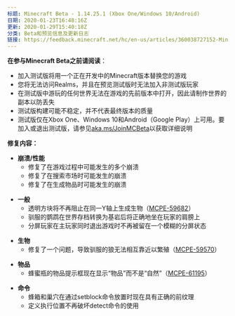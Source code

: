 ```yaml
---
标题: Minecraft Beta - 1.14.25.1 (Xbox One/Windows 10/Android)
日期: 2020-01-23T16:48:16Z
更新: 2020-01-29T15:40:18Z
分类: Beta和预览信息及更新日志
链接: https://feedback.minecraft.net/hc/en-us/articles/360038727152-Minecraft-Beta-1-14-25-1-Xbox-One-Windows-10-Android
---
```


**在参与Minecraft Beta之前请阅读**：

- 加入测试版将用一个正在开发中的Minecraft版本替换您的游戏
- 您将无法访问Realms，并且在预览测试版时无法加入非测试版玩家
- 在测试版中游玩的任何世界无法在游戏的先前版本中打开，因此请制作世界的副本以防丢失
- 测试版构建可能不稳定，并不代表最终版本的质量
- 测试版仅在Xbox One、Windows 10和Android（Google Play）上可用。要加入或退出测试版，请参见[aka.ms/JoinMCBeta](https://aka.ms/JoinMCBeta)以获取详细说明

**修复内容：**

- **崩溃/性能**
  - 修复了在游戏过程中可能发生的多个崩溃
  - 修复了在搜索市场时可能发生的崩溃
  - 修复了在生成物品时可能发生的崩溃

<!-- -->

- **一般**
  - 透明方块将不再阻止在同一Y轴上生成生物（[MCPE-59682](https://bugs.mojang.com/browse/MCPE-59682)）
  - 驯服的鹦鹉在世界存档转换为基岩后将正确地坐在玩家的肩膀上
  - 分屏玩家在主玩家同时退出游戏时不再被留在一个模糊的分屏状态

<!-- -->

- **生物**
  - 修复了一个问题，导致驯服的狼无法相互靠近以繁殖（[MCPE-59570](https://bugs.mojang.com/browse/MCPE-59570)）

<!-- -->

- **物品**
  - 蜂蜜瓶的物品提示框现在显示“物品”而不是“自然”（[MCPE-61195](https://bugs.mojang.com/browse/MCPE-61195)）

<!-- -->

- **命令**
  - 蜂箱和巢穴在通过setblock命令放置时现在具有正确的前纹理
  - 定义执行位置不再破坏detect命令的使用